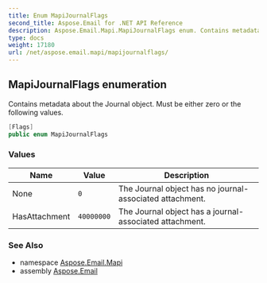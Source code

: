 ```yaml
---
title: Enum MapiJournalFlags
second_title: Aspose.Email for .NET API Reference
description: Aspose.Email.Mapi.MapiJournalFlags enum. Contains metadata about the Journal object. Must be either zero or the following values
type: docs
weight: 17180
url: /net/aspose.email.mapi/mapijournalflags/
---
```

## MapiJournalFlags enumeration

Contains metadata about the Journal object. Must be either zero or the following values.

```csharp
[Flags]
public enum MapiJournalFlags
```

### Values

| Name | Value | Description |
| --- | --- | --- |
| None | `0` | The Journal object has no journal-associated attachment. |
| HasAttachment | `40000000` | The Journal object has a journal-associated attachment. |

### See Also

* namespace [Aspose.Email.Mapi](../../aspose.email.mapi/)
* assembly [Aspose.Email](../../)


